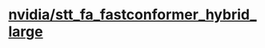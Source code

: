 # [nvidia/stt_fa_fastconformer_hybrid_large](https://huggingface.co/nvidia/stt_fa_fastconformer_hybrid_large)